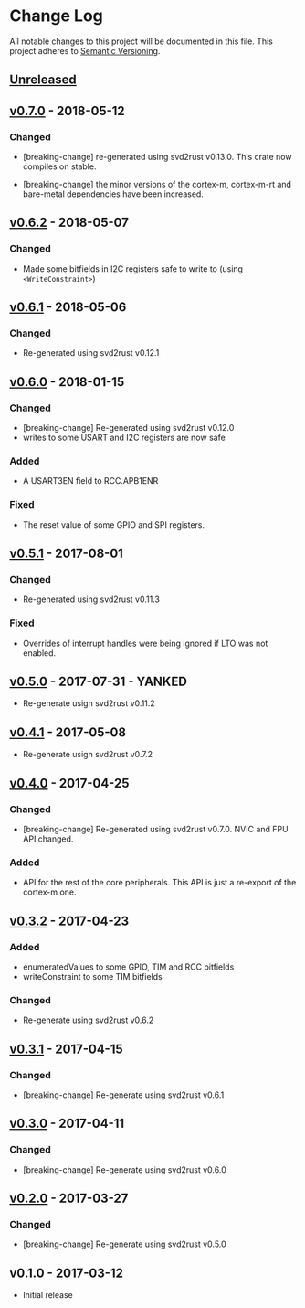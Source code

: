 # Change Log

All notable changes to this project will be documented in this file.
This project adheres to [Semantic Versioning](http://semver.org/).

## [Unreleased]

## [v0.7.0] - 2018-05-12

### Changed

- [breaking-change] re-generated using svd2rust v0.13.0. This crate now compiles on stable.

- [breaking-change] the minor versions of the cortex-m, cortex-m-rt and bare-metal dependencies have
  been increased.

## [v0.6.2] - 2018-05-07

### Changed

- Made some bitfields in I2C registers safe to write to (using `<WriteConstraint>`)

## [v0.6.1] - 2018-05-06

### Changed

- Re-generated using svd2rust v0.12.1

## [v0.6.0] - 2018-01-15

### Changed

- [breaking-change] Re-generated using svd2rust v0.12.0
- writes to some USART and I2C registers are now safe

### Added

- A USART3EN field to RCC.APB1ENR

### Fixed

- The reset value of some GPIO and SPI registers.

## [v0.5.1] - 2017-08-01

### Changed

- Re-generated using svd2rust v0.11.3

### Fixed

- Overrides of interrupt handles were being ignored if LTO was not enabled.

## [v0.5.0] - 2017-07-31 - YANKED

- Re-generate usign svd2rust v0.11.2

## [v0.4.1] - 2017-05-08

- Re-generate usign svd2rust v0.7.2

## [v0.4.0] - 2017-04-25

### Changed

- [breaking-change] Re-generated using svd2rust v0.7.0. NVIC and FPU API
  changed.

### Added

- API for the rest of the core peripherals. This API is just a re-export of the
  cortex-m one.

## [v0.3.2] - 2017-04-23

### Added

- enumeratedValues to some GPIO, TIM and RCC bitfields
- writeConstraint to some TIM bitfields

### Changed

- Re-generate using svd2rust v0.6.2

## [v0.3.1] - 2017-04-15

### Changed

- [breaking-change] Re-generate using svd2rust v0.6.1

## [v0.3.0] - 2017-04-11

### Changed

- [breaking-change] Re-generate using svd2rust v0.6.0

## [v0.2.0] - 2017-03-27

### Changed

- [breaking-change] Re-generate using svd2rust v0.5.0

## v0.1.0 - 2017-03-12

- Initial release

[Unreleased]: https://github.com/japaric/stm32f30x/compare/v0.7.0...HEAD
[v0.7.0]: https://github.com/japaric/stm32f30x/compare/v0.6.2...v0.7.0
[v0.6.2]: https://github.com/japaric/stm32f30x/compare/v0.6.1...v0.6.2
[v0.6.1]: https://github.com/japaric/stm32f30x/compare/v0.6.0...v0.6.1
[v0.6.0]: https://github.com/japaric/stm32f30x/compare/v0.5.1...v0.6.0
[v0.5.1]: https://github.com/japaric/stm32f30x/compare/v0.5.0...v0.5.1
[v0.5.0]: https://github.com/japaric/stm32f30x/compare/v0.4.1...v0.5.0
[v0.4.1]: https://github.com/japaric/stm32f30x/compare/v0.4.0...v0.4.1
[v0.4.0]: https://github.com/japaric/stm32f30x/compare/v0.3.2...v0.4.0
[v0.3.2]: https://github.com/japaric/stm32f30x/compare/v0.3.1...v0.3.2
[v0.3.1]: https://github.com/japaric/stm32f30x/compare/v0.3.0...v0.3.1
[v0.3.0]: https://github.com/japaric/stm32f30x/compare/v0.2.0...v0.3.0
[v0.2.0]: https://github.com/japaric/stm32f30x/compare/v0.1.0...v0.2.0
